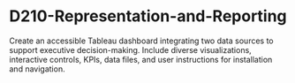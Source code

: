# D210-Representation-and-Reporting
Create an accessible Tableau dashboard integrating two data sources to support executive decision-making. Include diverse visualizations, interactive controls, KPIs, data files, and user instructions for installation and navigation.
